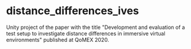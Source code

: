# distance_differences_ives
Unity project of the paper with the title "Development and evaluation of a test setup to investigate distance differences in immersive virtual environments" published at QoMEX 2020.
